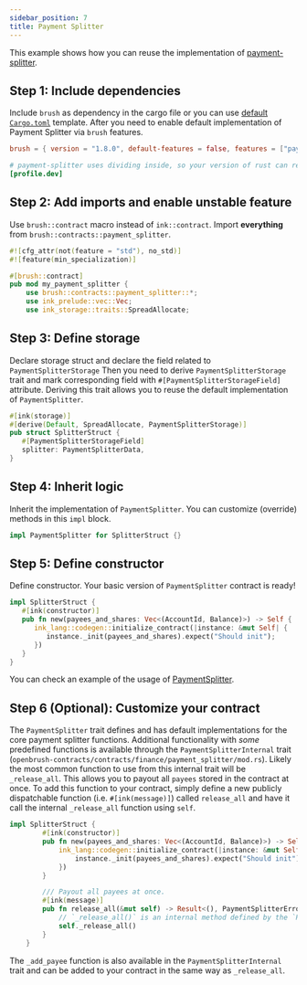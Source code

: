 ```yaml
---
sidebar_position: 7
title: Payment Splitter
---
```


This example shows how you can reuse the implementation of
[payment-splitter](https://github.com/Supercolony-net/openbrush-contracts/tree/main/contracts/finance/payment_splitter).

## Step 1: Include dependencies

Include `brush` as dependency in the cargo file or you can use [default `Cargo.toml`](/smart-contracts/overview#the-default-toml-of-your-project-with-openbrush) template.
After you need to enable default implementation of Payment Splitter via `brush` features.

```toml
brush = { version = "1.8.0", default-features = false, features = ["payment_splitter"] }

# payment-splitter uses dividing inside, so your version of rust can require you to disable check overflow.
[profile.dev]
```

## Step 2: Add imports and enable unstable feature

Use `brush::contract` macro instead of `ink::contract`. Import **everything** from `brush::contracts::payment_splitter`.

```rust
#![cfg_attr(not(feature = "std"), no_std)]
#![feature(min_specialization)]

#[brush::contract]
pub mod my_payment_splitter {
    use brush::contracts::payment_splitter::*;
    use ink_prelude::vec::Vec;
    use ink_storage::traits::SpreadAllocate;
```

## Step 3: Define storage

Declare storage struct and declare the field related to `PaymentSplitterStorage`
Then you need to derive `PaymentSplitterStorage` trait and mark corresponding field
with `#[PaymentSplitterStorageField]` attribute. Deriving this trait allows you to reuse
the default implementation of `PaymentSplitter`.

```rust
#[ink(storage)]
#[derive(Default, SpreadAllocate, PaymentSplitterStorage)]
pub struct SplitterStruct {
   #[PaymentSplitterStorageField]
   splitter: PaymentSplitterData,
}
```

## Step 4: Inherit logic

Inherit the implementation of `PaymentSplitter`. You can customize (override) methods in this `impl` block.

```rust
impl PaymentSplitter for SplitterStruct {}
```

## Step 5: Define constructor

Define constructor. Your basic version of `PaymentSplitter` contract is ready!

```rust
impl SplitterStruct {
   #[ink(constructor)]
   pub fn new(payees_and_shares: Vec<(AccountId, Balance)>) -> Self {
      ink_lang::codegen::initialize_contract(|instance: &mut Self| {
         instance._init(payees_and_shares).expect("Should init");
      })
   }
}
```

You can check an example of the usage of [PaymentSplitter](https://github.com/Supercolony-net/openbrush-contracts/tree/main/examples/payment_splitter).

## Step 6 (Optional): Customize your contract

The `PaymentSplitter` trait defines and has default implementations for the core payment splitter functions. Additional functionality with *some* predefined functions is available through the `PaymentSplitterInternal` trait (`openbrush-contracts/contracts/finance/payment_splitter/mod.rs`). Likely the most common function to use from this internal trait will be `_release_all`. This allows you to payout all `payees` stored in the contract at once. To add this function to your contract, simply define a new publicly dispatchable function (i.e. `#[ink(message)]`) called `release_all` and have it call the internal `_release_all` function using `self`.

```rust
impl SplitterStruct {
        #[ink(constructor)]
        pub fn new(payees_and_shares: Vec<(AccountId, Balance)>) -> Self {
            ink_lang::codegen::initialize_contract(|instance: &mut Self| {
                instance._init(payees_and_shares).expect("Should init");
            })
        }

        /// Payout all payees at once.
        #[ink(message)]
        pub fn release_all(&mut self) -> Result<(), PaymentSplitterError> {
            // `_release_all()` is an internal method defined by the `PaymentSplitterInternal` trait
            self._release_all()
        }
    }
```
The `_add_payee` function is also available in the `PaymentSplitterInternal` trait and can be added to your contract in the same way as `_release_all`.